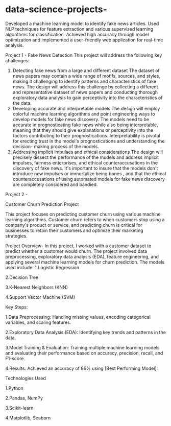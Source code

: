 # data-science-projects-
Developed a machine learning model to identify fake news articles. Used NLP techniques for feature extraction and various supervised learning algorithms for classification. Achieved high accuracy through model optimization and implemented a user-friendly web application for real-time analysis.


Project 1 - Fake News Detection
This project will address the following key challenges:
1. Detecting fake news from a large and different dataset The dataset of news papers
may contain a wide range of motifs, sources, and styles, making it challenging to
identify patterns and characteristics of fake news. The design will address this
challenge by collecting a different and representative dataset of news papers and
conducting thorough exploratory data analysis to gain perceptivity into the
characteristics of the data.
2. Developing accurate and interpretable models The design will employ colorful
machine learning algorithms and point engineering ways to develop models for fake
news discovery. The models need to be accurate in prognosticating fake news while
also being interpretable, meaning that they should give explanations or perceptivity
into the factors contributing to their prognostications. Interpretability is pivotal for
erecting trust in the model's prognostications and understanding the decision- making
process of the models.
3. Addressing implicit impulses and ethical considerations The design will precisely
dissect the performance of the models and address implicit impulses, fairness
enterprises, and ethical counteraccusations in the discovery of fake news. It's
important to insure that the models don't introduce new impulses or immortalize
being bones , and that the ethical counteraccusations of using automated models for
fake news discovery are completely considered and bandied.

Project 2 -

Customer Churn Prediction Project

This project focuses on predicting customer churn using various machine learning algorithms. Customer churn refers to when customers stop using a company's product or service, and predicting churn is critical for businesses to retain their customers and optimize their marketing strategies.

Project Overview-
In this project, I worked with a customer dataset to predict whether a customer would churn. The project involved data preprocessing, exploratory data analysis (EDA), feature engineering, and applying several machine learning models for churn prediction. 
The models used include:
1.Logistic Regression

2.Decision Tree

3.K-Nearest Neighbors (KNN)

4.Support Vector Machine (SVM)

Key Steps:

1.Data Preprocessing: Handling missing values, encoding categorical variables, and scaling features.

2.Exploratory Data Analysis (EDA): Identifying key trends and patterns in the data.

3.Model Training & Evaluation: Training multiple machine learning models and evaluating their performance based on accuracy, precision, recall, and F1-score.

4.Results: Achieved an accuracy of 86% using [Best Performing Model].


Technologies Used

1.Python

2.Pandas, NumPy

3.Scikit-learn

4.Matplotlib, Seaborn




